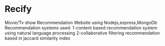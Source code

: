 # Recify
Movie/Tv show Recommendation Website using Nodejs,express,MongoDb
Recommendation systems used:
1-content based recommendation system using natural language processing
2-collaborative filtering recommendation based in jaccard similarity index
